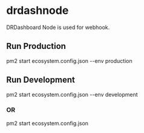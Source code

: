 # drdashnode
DRDashboard Node is used for webhook.
## Run Production
pm2 start ecosystem.config.json --env production
## Run Development
pm2 start ecosystem.config.json --env development
### OR
pm2 start ecosystem.config.json